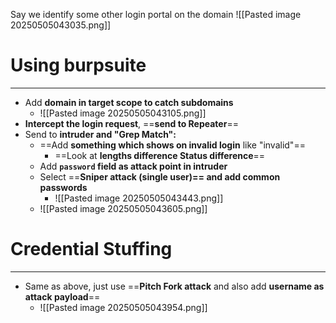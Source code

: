 Say we identify some other login portal on the domain
![[Pasted image 20250505043035.png]]

# Using burpsuite
---
- Add **domain in target scope to catch subdomains**
	- ![[Pasted image 20250505043105.png]]
- **Intercept the login request**, ==**send to Repeater**==
- Send to **intruder and "Grep Match":**
	- ==Add **something which shows on invalid login** like "invalid"==
		- ==Look at **lengths difference Status difference**==
	- Add **`password` field as attack point in intruder**
	- Select ==**Sniper attack (single user)== and add common passwords**
		- ![[Pasted image 20250505043443.png]]
	- ![[Pasted image 20250505043605.png]]

# Credential Stuffing
---
- Same as above, just use ==**Pitch Fork attack** and also add **username as attack payload**==
	- ![[Pasted image 20250505043954.png]]